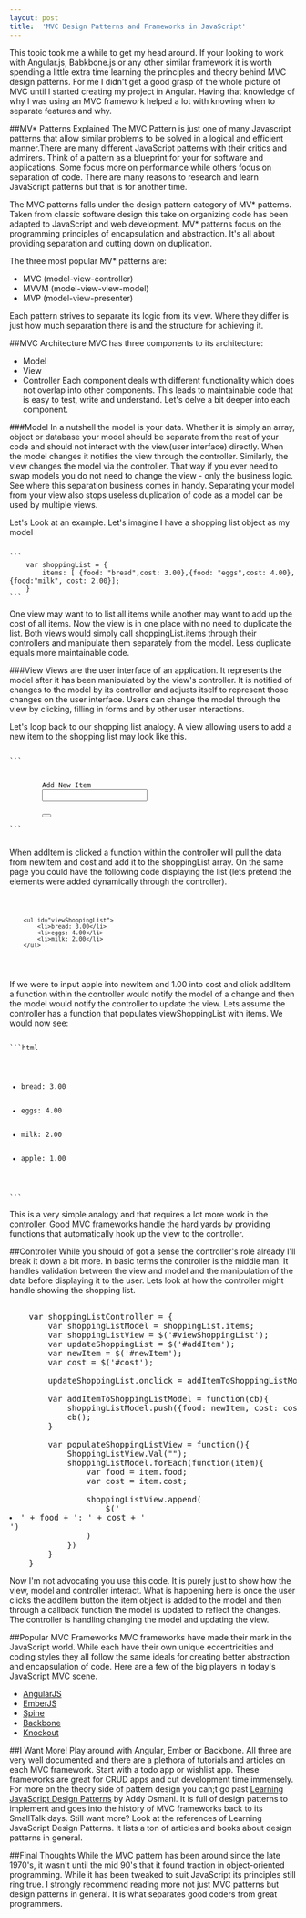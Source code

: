 ```yaml
---
layout: post
title:	'MVC Design Patterns and Frameworks in JavaScript' 	 
---
```


This topic took me a while to get my head around. If your looking to work with Angular.js, Babkbone.js or any other similar framework it is worth spending a little extra time learning the principles and theory behind MVC design patterns. For me I didn't get a good grasp of the whole picture of MVC until I started creating my project in Angular. Having that knowledge of why I was using an MVC framework helped a lot with knowing when to separate features and why. 

##MV* Patterns Explained
The MVC Pattern is just one of many Javascript patterns that allow similar problems to be solved in a logical and efficient manner.There are many different JavaScript patterns with their critics and admirers. Think of a pattern as a blueprint for your for software and applications. Some focus more on performance while others focus on separation of code. There are many reasons to research and learn JavaScript patterns but that is for another time. 

The MVC patterns falls under the design pattern category of MV* patterns. Taken from classic software design this take on organizing code has been adapted to JavaScript and web development. MV* patterns focus on the programming principles of encapsulation and abstraction. It's all about providing separation and cutting down on duplication.

The three most popular MV* patterns are:
- MVC (model-view-controller)
- MVVM (model-view-view-model)
- MVP (model-view-presenter)

Each pattern strives to separate its logic from its view. Where they differ is just how much separation there is and the structure for achieving it. 

##MVC Architecture
MVC has three components to its architecture:
- Model
- View
- Controller
Each component deals with different functionality which does not overlap into other components. This leads to maintainable code that is easy to test, write and understand. Let's delve a bit deeper into each component.

###Model
In a nutshell the model is your data. Whether it is simply an array, object or database your model should be separate from the rest of your code and should not interact with the view(user interface) directly. When the model changes it notifies the view through the controller. Similarly, the view changes the model via the controller. That way if you ever need to swap models you do not need to change the view - only the business logic. See where this separation business comes in handy. Separating your model from your view also stops useless duplication of code as a model can be used by multiple views. 

Let's Look at an example. Let's imagine I have a shopping list object as my model

<pre><code>
```
	var shoppingList = {
		items: [ {food: "bread",cost: 3.00},{food: "eggs",cost: 4.00},{food:"milk", cost: 2.00}];
	}
```
</code></pre>

One view may want to to list all items while another may want to add up the cost of all items. Now the view is in one place with no need to duplicate the list. Both views would simply call shoppingList.items through their controllers and manipulate them separately from the model. Less duplicate equals more maintainable code.

###View
Views are the user interface of an application. It represents the model after it has been manipulated by the view's controller. It is notified of changes to the model by its controller and adjusts itself to represent those changes on the user interface. Users can change the model through the view by clicking, filling in forms and by other user interactions.

Let's loop back to our shopping list analogy. A view allowing users to add a new item to the shopping list may look like this.

<pre><code>
```
	<form>
		<label>Add New Item</label>
		<input type="text" id="newItem">
		<iput type="number" id="cost">
		<button id="addItem"></button>
	</form>
```
</code></pre>
When addItem is clicked a function within the controller will pull the data from newItem and cost and add it to the shoppingList array. On the same page you could have the following code displaying the list (lets pretend the elements were added dynamically through the controller).
<code><pre>
```
	<ul id="viewShoppingList">
		<li>bread: 3.00</li>
		<li>eggs: 4.00</li>
		<li>milk: 2.00</li>
	</ul>
```
</code></pre>

If we were to input apple into newItem and 1.00 into cost and click addItem a function within the controller would notify the model of a change and then the model would notify the controller to update the view. Lets assume the controller has a function that populates viewShoppingList with items. We would now see:

<pre><code>
```html
	<ul id="viewShoppingList">
		<li>bread: 3.00</li>
		<li>eggs: 4.00</li>
		<li>milk: 2.00</li>
		<li>apple: 1.00</li>
	</ul>
```
</code></pre>

This is a very simple analogy and that requires a lot more work in the controller. Good MVC frameworks handle the hard yards by providing functions that automatically hook up the view to the controller.

##Controller
While you should of got a sense the controller's role already I'll break it down a bit more. In basic terms the controller is the middle man. It handles validation between the view and model and the manipulation of the data before displaying it to the user. Lets look at how the controller might handle showing the shopping list.

<pre></code>
	var shoppingListController = {
		var shoppingListModel = shoppingList.items;
		var shoppingListView = $('#viewShoppingList');
		var updateShoppingList = $('#addItem');
		var newItem = $('#newItem');
		var cost = $('#cost');
		
		updateShoppingList.onclick = addItemToShoppingListModel(populateShoppingListView);

		var addItemToShoppingListModel = function(cb){
			shoppingListModel.push({food: newItem, cost: cost});
			cb();
		}

		var populateShoppingListView = function(){
			ShoppingListView.Val(""); 
			shoppingListModel.forEach(function(item){
				var food = item.food;
				var cost = item.cost;

				shoppingListView.append(
					$('<li>' + food + ': ' + cost + '</li>')
				)
			})
		}
	}
</code></pre> 

Now I'm not advocating you use this code. It is purely just to show how the view, model and controller interact. What is happening here is once the user clicks the addItem button the item object is added to the model and then through a callback function the model is updated to reflect the changes. The controller is handling changing the model and updating the view. 

##Popular MVC Frameworks 
MVC frameworks have made their mark in the JavaScript world. While each have their own unique eccentricities and coding styles they all follow the same ideals for creating better abstraction and encapsulation of code. Here are a few of the big players in today's JavaScript MVC scene.
 - [AngularJS](https://angularjs.org/)
 - [EmberJS](http://emberjs.com/)
 - [Spine](http://spinejs.com/)
 - [Backbone](http://backbonejs.org/)
 - [Knockout](http://knockoutjs.com/)



##I Want More! 
Play around with Angular, Ember or Backbone. All three are very well documented and there are a plethora of tutorials and articles on each MVC framework. Start with a todo app or wishlist app. These frameworks are great for CRUD apps and cut development time immensely. For more on the theory side of pattern design you can;t go past [Learning JavaScript Design Patterns](http://addyosmani.com/resources/essentialjsdesignpatterns/) by Addy Osmani. It is full of design patterns to implement and goes into the history of MVC frameworks back to its SmallTalk days. Still want more? Look at the references of Learning JavaScript Design Patterns. It lists a ton of articles and books about design patterns in general.

##Final Thoughts
While the MVC pattern has been around since the late 1970's, it wasn't until the mid 90's that it found traction in object-oriented programming. While it has been tweaked to suit JavaScript its principles still ring true. I strongly recommend reading more not just MVC patterns but design patterns in general. It is what separates good coders from great programmers. 
